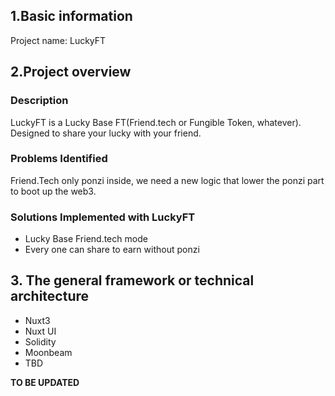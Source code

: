 ## 1.Basic information

Project name: LuckyFT

## 2.Project overview

### Description

LuckyFT is a Lucky Base FT(Friend.tech or Fungible Token, whatever). Designed to share your lucky with your friend.

### Problems Identified

Friend.Tech only ponzi inside, we need a new logic that lower the ponzi part to boot up the web3.

### Solutions Implemented with LuckyFT

* Lucky Base Friend.tech mode
* Every one can share to earn without ponzi

## 3. The general framework or technical architecture

* Nuxt3
* Nuxt UI
* Solidity
* Moonbeam
* TBD

**TO BE UPDATED**
